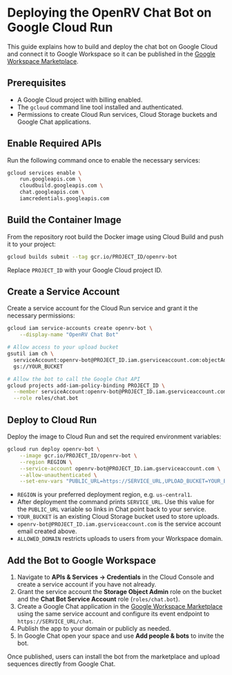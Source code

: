# Deploying the OpenRV Chat Bot on Google Cloud Run

This guide explains how to build and deploy the chat bot on Google Cloud and connect it to Google Workspace so it can be published in the [Google Workspace Marketplace](https://workspace.google.com/marketplace?host=chat).

## Prerequisites

- A Google Cloud project with billing enabled.
- The `gcloud` command line tool installed and authenticated.
- Permissions to create Cloud Run services, Cloud Storage buckets and Google Chat applications.

## Enable Required APIs

Run the following command once to enable the necessary services:

```bash
gcloud services enable \
    run.googleapis.com \
    cloudbuild.googleapis.com \
    chat.googleapis.com \
    iamcredentials.googleapis.com
```

## Build the Container Image

From the repository root build the Docker image using Cloud Build and push it to your project:

```bash
gcloud builds submit --tag gcr.io/PROJECT_ID/openrv-bot
```
Replace `PROJECT_ID` with your Google Cloud project ID.

## Create a Service Account

Create a service account for the Cloud Run service and grant it the
necessary permissions:

```bash
gcloud iam service-accounts create openrv-bot \
    --display-name "OpenRV Chat Bot"

# Allow access to your upload bucket
gsutil iam ch \
  serviceAccount:openrv-bot@PROJECT_ID.iam.gserviceaccount.com:objectAdmin \
  gs://YOUR_BUCKET

# Allow the bot to call the Google Chat API
gcloud projects add-iam-policy-binding PROJECT_ID \
  --member serviceAccount:openrv-bot@PROJECT_ID.iam.gserviceaccount.com \
  --role roles/chat.bot
```

## Deploy to Cloud Run

Deploy the image to Cloud Run and set the required environment variables:

```bash
gcloud run deploy openrv-bot \
    --image gcr.io/PROJECT_ID/openrv-bot \
    --region REGION \
    --service-account openrv-bot@PROJECT_ID.iam.gserviceaccount.com \
    --allow-unauthenticated \
    --set-env-vars "PUBLIC_URL=https://SERVICE_URL,UPLOAD_BUCKET=YOUR_BUCKET,ALLOWED_DOMAIN=yourdomain.com"
```
- `REGION` is your preferred deployment region, e.g. `us-central1`.
- After deployment the command prints `SERVICE_URL`. Use this value for the `PUBLIC_URL` variable so links in Chat point back to your service.
- `YOUR_BUCKET` is an existing Cloud Storage bucket used to store uploads.
- `openrv-bot@PROJECT_ID.iam.gserviceaccount.com` is the service account email created above.
- `ALLOWED_DOMAIN` restricts uploads to users from your Workspace domain.

## Add the Bot to Google Workspace

1. Navigate to **APIs & Services → Credentials** in the Cloud Console and create a service account if you have not already.
2. Grant the service account the **Storage Object Admin** role on the bucket and the **Chat Bot Service Account** role (`roles/chat.bot`).
3. Create a Google Chat application in the [Google Workspace Marketplace](https://workspace.google.com/marketplace?host=chat) using the same service account and configure its event endpoint to `https://SERVICE_URL/chat`.
4. Publish the app to your domain or publicly as needed.
5. In Google Chat open your space and use **Add people & bots** to invite the bot.

Once published, users can install the bot from the marketplace and upload sequences directly from Google Chat.
